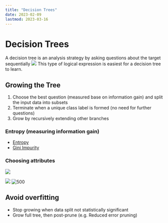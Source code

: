 ```yaml
---
title: "Decision Trees"
date: 2023-02-09
lastmod: 2023-03-16
---
```

# Decision Trees
A decision tree is an analysis strategy by asking questions about the target sequentially
![](https://i.imgur.com/IIpEmTq.png)
This type of logical expression is easiest for a decision tree to learn.
## Growing the Tree
1. Choose the best question (measured base on information gain) and split the input data into subsets
2. Terminate when a unique class label is formed (no need for further questions)
3. Grow by recursively extending other branches
### Entropy (measuring information gain)
- [Entropy](Notes/Information%20Theory.md#Entropy)
- [Gini Impurity](Notes/Information%20Theory.md#Gini%20Impurity)
### Choosing attributes
![](https://i.imgur.com/xjafN3v.png)

![](https://i.imgur.com/CmjFdrh.png)
![500](https://i.imgur.com/LucM00J.png)
## Avoid overfitting
- Stop growing when data split not statistically significant
- Grow full tree, then post-prune (e.g. Reduced error pruning)